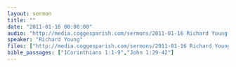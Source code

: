```yaml
---
layout: sermon
title: ""
date: "2011-01-16 00:00:00"
audio: "http://media.coggesparish.com/sermons/2011-01-16 Richard Young.mp3"
speaker: "Richard Young"
files: ["http://media.coggesparish.com/sermons/2011-01-16 Richard Young.pdf"]
bible_passages: ["1Corinthians 1:1-9","John 1:29-42"]
---
```

